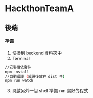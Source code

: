 # HackthonTeamA

## 後端

#### 準備
1. 切換到 backend 資料夾中
2. Terminal 
```bash
//安裝相依套件
npm install
//自動編譯 (編譯後放在 dist 中) 
npm run watch
```
3. 開啟另外一個 shell 準備 run 寫好的程式 